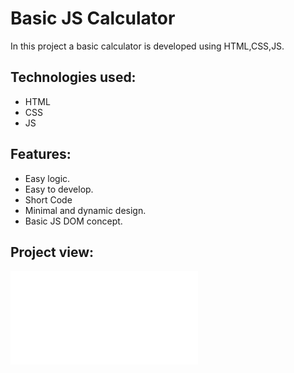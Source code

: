 # Basic JS Calculator
In this project a basic calculator is developed using HTML,CSS,JS.

## Technologies used:

  * HTML
  * CSS
  * JS

## Features:

  * Easy logic.
  * Easy to develop.
  * Short Code
  * Minimal and dynamic design.
  * Basic JS DOM concept.

## Project view: 
 ![Basic JS Calculator](file:///C:/Users/nipa/OneDrive/Desktop/java%20script/Basic-JS-calculator/index.html)

